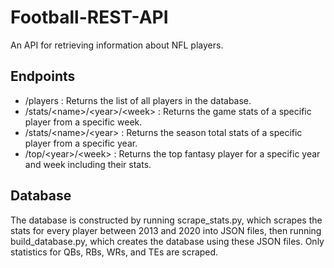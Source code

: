 # Football-REST-API
An API for retrieving information about NFL players. 

## Endpoints
- /players : Returns the list of all players in the database.
- /stats/\<name>/\<year>/\<week> : Returns the game stats of a specific player from a specific week.
- /stats/\<name>/\<year> : Returns the season total stats of a specific player from a specific year.
- /top/\<year>/\<week> : Returns the top fantasy player for a specific year and week including their stats.

## Database
The database is constructed by running scrape_stats.py, which scrapes the stats for every player between 2013 and 2020 into JSON files, then running
build_database.py, which creates the database using these JSON files. Only statistics for QBs, RBs, WRs, and TEs are scraped.
